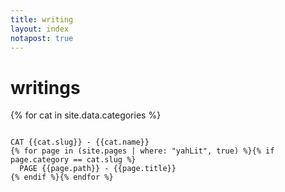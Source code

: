 ```yaml
---
title: writing
layout: index
notapost: true
---
```


# writings


{% for cat in site.data.categories %}
<pre><code>
CAT {{cat.slug}} - {{cat.name}}
{% for page in (site.pages | where: "yahLit", true) %}{% if page.category == cat.slug %}
  PAGE {{page.path}} - {{page.title}}
{% endif %}{% endfor %}
</code></pre>